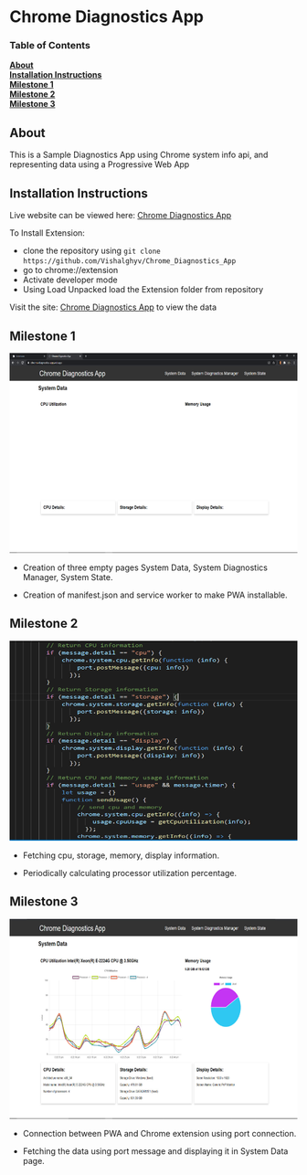 # Chrome Diagnostics App

### Table of Contents
**[About](#about)**<br>
**[Installation Instructions](#installation-instructions)**<br>
**[Milestone 1](#mile-stone-1)**<br>
**[Milestone 2](#mile-stone-2)**<br>
**[Milestone 3](#mile-stone-3)**<br>

## About
This is a Sample Diagnostics App using Chrome system info api, and representing data using a Progressive Web App

## Installation Instructions
Live website can be viewed here: [Chrome Diagnostics App](https://chrome-diagnostics-app.web.app/)<br>

To Install Extension:<br>
* clone the repository using `git clone https://github.com/Vishalghyv/Chrome_Diagnostics_App `<br>
* go to chrome://extension<br>
* Activate developer mode<br>
* Using Load Unpacked load the Extension folder from repository<br>

Visit the site: [Chrome Diagnostics App](https://chrome-diagnostics-app.web.app/) to view the data<br>

## Milestone 1
<img src="https://github.com/Vishalghyv/Chrome_Diagnostics_App/blob/master/PWA/img/milestone-1.png" height="350" width="700" alt="Milestone 1">
<br>

* Creation of three empty pages System Data, System Diagnostics Manager, System State.

* Creation of manifest.json and service worker to make PWA installable.

## Milestone 2
<img src="https://github.com/Vishalghyv/Chrome_Diagnostics_App/blob/master/PWA/img/milestone-2.png" height="350" width="700" alt="Milestone 2">
<br>

* Fetching cpu, storage, memory, display information.

* Periodically calculating processor utilization percentage.

## Milestone 3
<img src="https://github.com/Vishalghyv/Chrome_Diagnostics_App/blob/master/PWA/img/milestone-3.jpg" height="350" width="700" alt="Milestone 3">

* Connection between PWA and Chrome extension using port connection.

* Fetching the data using port message and displaying it in System Data page.

